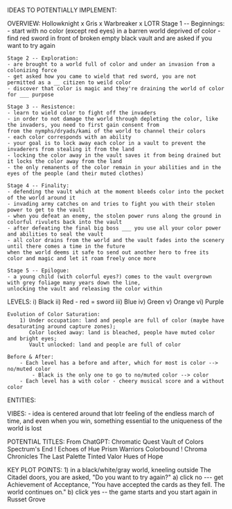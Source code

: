 IDEAS TO POTENTIALLY IMPLEMENT:

OVERVIEW: Hollowknight x Gris x Warbreaker x LOTR
	Stage 1 -- Beginnings:
	- start with no color (except red eyes) in a barren world deprived of color
	- find red sword in front of broken empty black vault and are asked if you want to try again
	
	Stage 2 -- Exploration:
	- are brought to a world full of color and under an invasion from a colonizing force
	- get asked how you came to wield that red sword, you are not permitted as a __ citizen to weild color
	- discover that color is magic and they're draining the world of color for ___ purpose
	
	Stage 3 -- Resistence: 
	- learn to wield color to fight off the invaders
	- in order to not damage the world through depleting the color, like the invaders, you need to first gain consent from
	from the nymphs/dryads/kami of the world to channel their colors
	- each color corresponds with an ability
	- your goal is to lock away each color in a vault to prevent the invaderers from stealing it from the land
	- locking the color away in the vault saves it from being drained but it locks the color away from the land
	- the only remanents of the color remain in your abilities and in the eyes of the people (and their muted clothes)
	
	Stage 4 -- Finality:
	- defending the vault which at the moment bleeds color into the pocket of the world around it
	- invading army catches on and tries to fight you with their stolen power to get to the vault
	- when you defeat an enemy, the stolen power runs along the ground in colorful rivulets back into the vault
	- after defeating the final big boss ___ you use all your color power and abilities to seal the vault
	- all color drains from the world and the vault fades into the scenery until there comes a time in the future
	when the world deems it safe to send out another hero to free its color and magic and let it roam freely once more
	
	Stage 5 -- Epilogue:
	- a young child (with colorful eyes?) comes to the vault overgrown with grey foliage many years down the line, 
	unlocking the vault and releasing the color within


LEVELS:
	i) Black
	ii) Red
	- red = sword
	iii) Blue
	iv) Green
	v) Orange
	vi) Purple
	
	Evolution of Color Saturation:
		1) Under occupation: land and people are full of color (maybe have desaturating around capture zones);
		   Color locked away: land is bleached, people have muted color and bright eyes;
		   Vault unlocked: land and people are full of color
	
	Before & After:
		- Each level has a before and after, which for most is color --> no/muted color
			- Black is the only one to go to no/muted color --> color
		- Each level has a with color - cheery musical score and a without color


ENTITIES:


VIBES:
	- idea is centered around that lotr feeling of the endless march of time, and even when you win,
	something essential to the uniqueness of the world is lost


POTENTIAL TITLES:
	From ChatGPT:
		Chromatic Quest
		Vault of Colors
		Spectrum's End !
		Echoes of Hue
		Prism Warriors
		Colorbound !
		Chroma Chronicles
		The Last Palette
		Tinted Valor
		Hues of Hope

KEY PLOT POINTS:
	1) in a black/white/gray world, kneeling outside The Citadel doors, you are asked, "Do you want to try again?"
		a) click no --- get Achievement of Acceptance, "You have accepted the cards as they fell. The world continues on."
		b) click yes -- the game starts and you start again in Russet Grove
